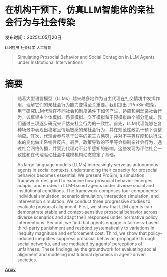 # 在机构干预下，仿真LLM智能体的亲社会行为与社会传染

发布时间：2025年05月20日

`LLM应用` `社会科学` `人工智能`

> Simulating Prosocial Behavior and Social Contagion in LLM Agents under Institutional Interventions

# 摘要

> 随着大型语言模型（LLMs）越来越多地作为自主代理在社交情境中发挥作用，理解它们的亲社会行为能力变得至关重要。我们提出了ProSim框架，用于研究LLM代理在不同社会和制度条件下如何产生、适应和削弱亲社会行为。该框架由个体模拟、场景模拟、交互模拟和干预模拟四个部分组成。我们通过三项逐步研究来评估亲社会行为的一致性。首先，LLM代理能够在各种场景中表现出稳定且情境敏感的亲社会行为，并在规范性政策干预下调整响应。其次，代理会参与基于公平的第三方惩罚，并对不平等程度和执行成本的变化做出系统性反应。最后，政策导致的不平等会抑制亲社会行为，通过社会网络传播，并受到代理对不公平感知的影响。这些发现为评估社会一致性和在代理驱动社会中建模机构动态奠定了基础。

> As large language models (LLMs) increasingly serve as autonomous agents in social contexts, understanding their capacity for prosocial behavior becomes essential. We present ProSim, a simulation framework designed to examine how prosocial behavior emerges, adapts, and erodes in LLM-based agents under diverse social and institutional conditions. The framework comprises four components: individual simulation, scenario simulation, interaction simulation, and intervention simulation. We conduct three progressive studies to evaluate prosocial alignment. First, we show that LLM agents can demonstrate stable and context-sensitive prosocial behavior across diverse scenarios and adapt their responses under normative policy interventions. Second, we find that agents engage in fairness-based third-party punishment and respond systematically to variations in inequity magnitude and enforcement cost. Third, we show that policy-induced inequities suppress prosocial behavior, propagate through social networks, and are mediated by agents' perceptions of unfairness. These findings lay the groundwork for evaluating social alignment and modeling institutional dynamics in agent-driven societies.

[Arxiv](https://arxiv.org/abs/2505.15857)